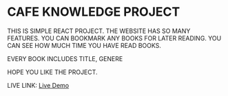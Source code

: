 # CAFE KNOWLEDGE PROJECT

THIS IS SIMPLE REACT PROJECT. THE WEBSITE HAS SO MANY FEATURES. 
YOU CAN BOOKMARK ANY BOOKS FOR LATER READING.
YOU CAN SEE HOW MUCH TIME YOU HAVE READ BOOKS.

EVERY BOOK INCLUDES TITLE, GENERE

HOPE YOU LIKE THE PROJECT.

LIVE LINK:  [Live Demo](https://cafeknowledge.surge.sh/)
